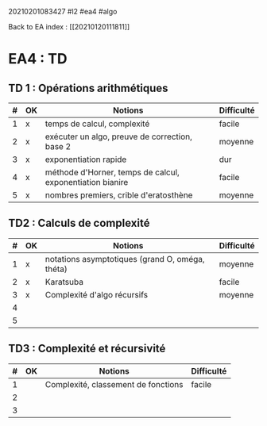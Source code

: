 20210201083427
#l2
#ea4
#algo

Back to EA index : [[20210120111811]]


# EA4  : TD

## TD 1 : Opérations arithmétiques

| # | OK | Notions                                                   | Difficulté |
|---|----|-----------------------------------------------------------|------------|
| 1 | x  | temps de calcul, complexité                               | facile     |
| 2 | x  | exécuter un algo, preuve de correction, base 2            | moyenne    |
| 3 | x  | exponentiation rapide                                     | dur        |
| 4 | x  | méthode d'Horner, temps de calcul, exponentiation bianire | facile     |
| 5 | x  | nombres premiers, crible d'eratosthène                    | moyenne    |


## TD2 : Calculs de complexité

| # | OK | Notions                                         | Difficulté |
|---|----|-------------------------------------------------|------------|
| 1 | x  | notations asymptotiques (grand O, oméga, théta) | moyenne    |
| 2 | x  | Karatsuba                                       | facile     |
| 3 | x  | Complexité d'algo récursifs                     | moyenne    |
| 4 |    |                                                 |            |
| 5 |    |                                                 |            |


## TD3 : Complexité et récursivité

| # | OK | Notions                             | Difficulté |
|---|----|-------------------------------------|------------|
| 1 |    | Complexité, classement de fonctions | facile     |
| 2 |    |                                     |            |
| 3 |    |                                     |            |

